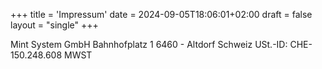 +++
title = 'Impressum'
date = 2024-09-05T18:06:01+02:00
draft = false
layout = "single"
+++


Mint System GmbH
Bahnhofplatz 1
6460 - Altdorf
Schweiz
USt.-ID:  CHE-150.248.608 MWST
